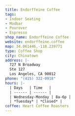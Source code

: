 ```yaml
---
title: Endorffeine Coffee
tags:
- Indoor Seating
- Modbar
- Pourover
- Espresso
shop_name: Endorffeine Coffee
website: endorffeine.coffee
map: 34.061446,-118.239771
type: Coffee Shop
city: Chinatown
address: |-
  727 N Broadway
  Ste 127
  Los Angeles, CA 90012
phone: "(415) 322-0918"
hours: |-
  | Days   | Time   |
  | ------ | ------ |
  | Wednesday-Monday | 8a-6p |
  | *Tuesday* | *Closed* |
coffee: Heart Coffee Roasters
---
```


